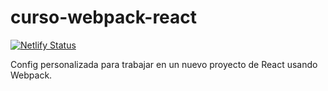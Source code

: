 # curso-webpack-react

[![Netlify Status](https://api.netlify.com/api/v1/badges/4788c2ed-bdbd-4a04-a0df-6a4e17851836/deploy-status)](https://app.netlify.com/sites/webpack-react-rgomeztinoco/deploys)

Config personalizada para trabajar en un nuevo proyecto de React usando Webpack.
